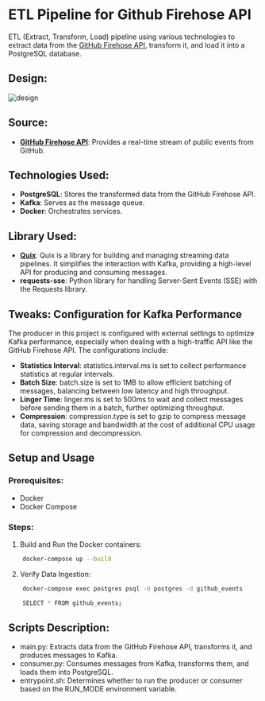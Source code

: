 # ETL Pipeline for Github Firehose API
ETL (Extract, Transform, Load) pipeline using various technologies to extract data from the [GitHub Firehose API](https://github-firehose.libraries.io/), transform it, and load it into a PostgreSQL database.

## Design:
![design](https://github.com/user-attachments/assets/d26577b6-8e81-472a-ad8c-e1fd9006bae9)

## Source:
- **[GitHub Firehose API](https://github-firehose.libraries.io/)**: Provides a real-time stream of public events from GitHub.

## Technologies Used:
- **PostgreSQL**: Stores the transformed data from the GitHub Firehose API.
- **Kafka**: Serves as the message queue.
- **Docker**: Orchestrates services.

## Library Used:
- **[Quix](https://quix.io/docs/quix-streams/api-reference/kafka.html#consumerconsumer_group_metadata)**: Quix is a library for building and managing streaming data pipelines. It simplifies the interaction with Kafka, providing a high-level API for producing and consuming messages.
- **requests-sse**: Python library for handling Server-Sent Events (SSE) with the Requests library.

## Tweaks: Configuration for Kafka Performance

The producer in this project is configured with external settings to optimize Kafka performance, especially when dealing with a high-traffic API like the GitHub Firehose API. The configurations include:

- **Statistics Interval**: statistics.interval.ms is set to collect performance statistics at regular intervals.
- **Batch Size**: batch.size is set to 1MB to allow efficient batching of messages, balancing between low latency and high throughput.
- **Linger Time**: linger.ms is set to 500ms to wait and collect messages before sending them in a batch, further optimizing throughput.
- **Compression**: compression.type is set to gzip to compress message data, saving storage and bandwidth at the cost of additional CPU usage for compression and decompression.

## Setup and Usage
### Prerequisites:
- Docker
- Docker Compose

### Steps:
1. Build and Run the Docker containers:
```sh
    docker-compose up --build
```

2.	Verify Data Ingestion:
```sh
    docker-compose exec postgres psql -U postgres -d github_events
```
```sh
    SELECT * FROM github_events;
```

## Scripts Description:
- main.py: Extracts data from the GitHub Firehose API, transforms it, and produces messages to Kafka.
- consumer.py: Consumes messages from Kafka, transforms them, and loads them into PostgreSQL.
- entrypoint.sh: Determines whether to run the producer or consumer based on the RUN_MODE environment variable.